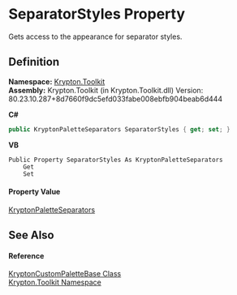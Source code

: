 # SeparatorStyles Property


Gets access to the appearance for separator styles.



## Definition
**Namespace:** <a href="79d2eac2-21f4-54ff-7552-b20c33c30600.md">Krypton.Toolkit</a>  
**Assembly:** Krypton.Toolkit (in Krypton.Toolkit.dll) Version: 80.23.10.287+8d7660f9dc5efd033fabe008ebfb904beab6d444

**C#**
``` C#
public KryptonPaletteSeparators SeparatorStyles { get; set; }
```
**VB**
``` VB
Public Property SeparatorStyles As KryptonPaletteSeparators
	Get
	Set
```



#### Property Value
<a href="b59f91fe-6bb3-210a-228c-cdce1eb18dbf.md">KryptonPaletteSeparators</a>

## See Also


#### Reference
<a href="19e895c2-5326-25bf-d4bb-c7367f234f77.md">KryptonCustomPaletteBase Class</a>  
<a href="79d2eac2-21f4-54ff-7552-b20c33c30600.md">Krypton.Toolkit Namespace</a>  
